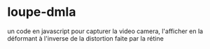 # loupe-dmla

un code en javascript pour capturer la video camera, l'afficher en la déformant à l'inverse de la distortion faite par la rétine
